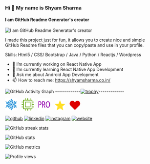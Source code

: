 ### Hi 👋 My name is Shyam Sharma
#### I am GitHub Readme Generator's creator
![I am GitHub Readme Generator's creator](https://arturssmirnovs.github.io/github-profile-readme-generator/images/banner.png)

I made this project just for fun, it allows you to create nice and simple GitHub Readme files that you can copy/paste and use in your profile.

Skills: Html5 / CSS/ Bootstrap / Java / Python / Reactjs / Wordpress 

- 🔭 I’m currently working on React Native App 
- 🌱 I’m currently learning React Native App Development 
- 💬 Ask me about Android App Development 
- 📫 How to reach me: https://shyamsharma.co.in/ 

![GitHub Activity Graph](https://activity-graph.herokuapp.com/graph?username=Shyam3000)
-------------[![trophy](https://github-profile-trophy.vercel.app/?username=Shyam3000)](https://github.com/ryo-ma/github-profile-trophy)-------------


<a href='https://archiveprogram.github.com/'><img src='https://raw.githubusercontent.com/acervenky/animated-github-badges/master/assets/acbadge.gif' width='40' height='40'></a> <a href='https://docs.github.com/en/developers'><img src='https://raw.githubusercontent.com/acervenky/animated-github-badges/master/assets/devbadge.gif' width='40' height='40'></a> <a href='https://github.com/pricing'><img src='https://raw.githubusercontent.com/acervenky/animated-github-badges/master/assets/pro.gif' width='40' height='40'></a> <a href='https://stars.github.com/'><img src='https://raw.githubusercontent.com/acervenky/animated-github-badges/master/assets/starbadge.gif' width='35' height='35'></a> <a href='https://docs.github.com/en/github/supporting-the-open-source-community-with-github-sponsors'><img src='https://raw.githubusercontent.com/acervenky/animated-github-badges/master/assets/sponsorbadge.gif' width='35' height='35'></a> 


[<img src='https://cdn.jsdelivr.net/npm/simple-icons@3.0.1/icons/github.svg' alt='github' height='40'>](https://github.com/Shyam3000)  [<img src='https://cdn.jsdelivr.net/npm/simple-icons@3.0.1/icons/linkedin.svg' alt='linkedin' height='40'>](https://www.linkedin.com/in/shyam-sharma-b3b336192/)  [<img src='https://cdn.jsdelivr.net/npm/simple-icons@3.0.1/icons/instagram.svg' alt='instagram' height='40'>](https://www.instagram.com/shyamsharma928/)  [<img src='https://cdn.jsdelivr.net/npm/simple-icons@3.0.1/icons/icloud.svg' alt='website' height='40'>](https://shyamsharma.co.in/) 

![GitHub streak stats](https://github-readme-streak-stats.herokuapp.com/?user=Shyam3000)




![GitHub stats](https://github-readme-stats.vercel.app/api?username=Shyam3000&show_icons=true&count_private=true)  

  

![GitHub metrics](https://metrics.lecoq.io/Shyam3000)  

  

![Profile views](https://gpvc.arturio.dev/Shyam3000)  
